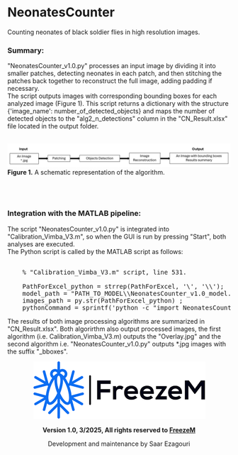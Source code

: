 # NeonatesCounter
Counting neonates of black soldier flies in high resolution images.

### Summary:
"NeonatesCounter_v1.0.py" processes an input image by dividing it into smaller patches, detecting neonates in each patch, and then stitching the patches back together to reconstruct the full image, adding padding if necessary. <br>
The script outputs images with corresponding bounding boxes for each analyzed image (Figure 1). This script returns a dictionary with the structure {'image_name': number_of_detected_objects} and maps the number of detected objects to the "alg2_n_detections" column in the "CN_Result.xlsx" file located in the output folder. <br><br>

![](schematic_pipeline.png)
**Figure 1.** A schematic representation of the algorithm. <br><br><br><br>

### Integration with the MATLAB pipeline:
The script "NeonatesCounter_v1.0.py" is integrated into "Calibration_Vimba_V3.m", so when the GUI is run by pressing "Start", both analyses are executed. <br>
The Python script is called by the MATLAB script as follows: <br>
<pre> 
    % "Calibration_Vimba_V3.m" script, line 531.
    
    PathForExcel_python = strrep(PathForExcel, '\', '\\');
    model_path = "PATH_TO_MODEL\\NeonatesCounter_v1.0_model.pt"; % Insert the model path
    images_path = py.str(PathForExcel_python) ;
    pythonCommand = sprintf('python -c "import NeonatesCounter_v1_0; NeonatesCounter_v1_0.ImageProcessor(''%s'', ''%s'').process_images()"', model_path, PathForExcel_python);    
</pre>


The results of both image processing algorithms are summarized in "CN_Result.xlsx". Both algorirthm also output processed images, the first algorithm (i.e. Calibration_Vimba_V3.m) outputs the "Overlay.jpg" and the second algorithm i.e. "NeonatesCounter_v1.0.py" outputs *.jpg images with the suffix "_bboxes".


<p align="center">
  <img src="FreezeMLogo.png" alt="FreezeM Logo">
</p>
<p align="center">
  <strong>Version 1.0, 3/2025, All rights reserved to <a href="https://www.freezem.com/">FreezeM</a></strong>
</p>
<p align="center">
  Development and maintenance by Saar Ezagouri
</p>
